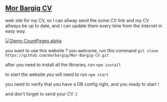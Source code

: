 ## [Mor Bargig CV](https://mor-bargig-cv.herokuapp.com)

web site for my CV, so I can allway send the some CV link and my CV allways be up to date,
and i can update them every time from the internet in easy way.



[![Demo CountPages alpha](https://media.giphy.com/media/JRm3Wmar24FtnOGVdn/giphy.gif)](https://morbargig.github.io/morbargig/)

you want to use this website ? you welcome, run this command `git clone https://github.com/morbargig/Mor-Bargig-CV.git`

after you need to install all the libraries, run `npm install`

to start the website you will need to run `npm start`

you need to verify that you have a DB config right, and you ready to start !

and don't forget to send your CV :)


